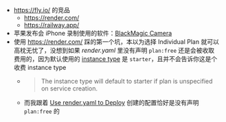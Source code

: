 - https://fly.io/ 的竞品
	- https://render.com/
	- https://railway.app/
- 苹果发布会 iPhone 录制使用的软件：[BlackMagic Camera](https://www.blackmagicdesign.com/products/blackmagiccamera)
- 使用 https://render.com/ 踩的第一个坑，本以为选择 Individual Plan 就可以高枕无忧了，没想到如果 _render.yaml_ 里没有声明 `plan:free` 还是会被收取费用的，因为默认使用的 [instance type](https://render.com/docs/blueprint-spec#instance-types) 是 `starter`，且并不会告诉你这是个收费 instance type
	- > The instance type will default to starter if plan is unspecified on service creation.
	- 而我跟着 [Use render.yaml to Deploy](https://render.com/docs/deploy-rails#use-renderyaml-to-deploy) 创建的配置恰好是没有声明 `plan:free` 的